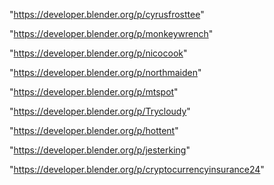 "https://developer.blender.org/p/cyrusfrosttee"

"https://developer.blender.org/p/monkeywrench"

"https://developer.blender.org/p/nicocook"

"https://developer.blender.org/p/northmaiden"

"https://developer.blender.org/p/mtspot"

"https://developer.blender.org/p/Trycloudy"

"https://developer.blender.org/p/hottent"

"https://developer.blender.org/p/jesterking"

"https://developer.blender.org/p/cryptocurrencyinsurance24"

 

